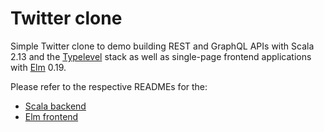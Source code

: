 # Twitter clone

Simple Twitter clone to demo building REST and GraphQL APIs with Scala 2.13 and the [Typelevel](https://typelevel.org/) stack as well as single-page frontend applications with [Elm](https://elm-lang.org/) 0.19.

Please refer to the respective READMEs for the:
  * [Scala backend](backend/README.md)
  * [Elm frontend](frontend/README.md)
